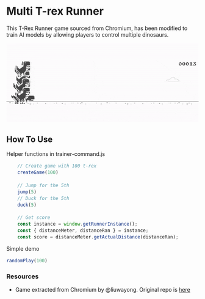 # Multi T-rex Runner 

This T-Rex Runner game sourced from Chromium, has been modified to train AI models by allowing players to control multiple dinosaurs.

![](assets/mutli_trex.gif)

## How To Use
Helper functions in trainer-command.js

```javascript
    // Create game with 100 t-rex
    createGame(100)
  
    // Jump for the 5th
    jump(5)
    // Duck for the 5th
    duck(5)

    // Get score
    const instance = window.getRunnerInstance();
    const { distanceMeter, distanceRan } = instance;
    const score = distanceMeter.getActualDistance(distanceRan);
```

Simple demo
```javascript
randomPlay(100)
```

### Resources
- Game extracted from Chromium by @liuwayong.  Original repo is [here](https://github.com/wayou/t-rex-runner)
